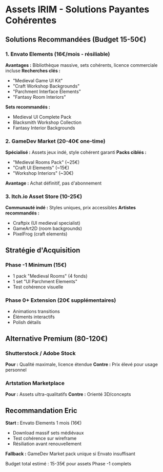 # Assets IRIM - Solutions Payantes Cohérentes

## Solutions Recommandées (Budget 15-50€)

### 1. Envato Elements (16€/mois - résiliable)
**Avantages :** Bibliothèque massive, sets cohérents, licence commerciale incluse
**Recherches clés :**
- "Medieval Game UI Kit"
- "Craft Workshop Backgrounds"  
- "Parchment Interface Elements"
- "Fantasy Room Interiors"

**Sets recommandés :**
- Medieval UI Complete Pack
- Blacksmith Workshop Collection
- Fantasy Interior Backgrounds

### 2. GameDev Market (20-40€ one-time)
**Spécialisé :** Assets jeux indé, style cohérent garanti
**Packs ciblés :**
- "Medieval Rooms Pack" (~25€)
- "Craft UI Elements" (~15€)
- "Workshop Interiors" (~30€)

**Avantage :** Achat définitif, pas d'abonnement

### 3. Itch.io Asset Store (10-25€)
**Communauté indé :** Styles uniques, prix accessibles
**Artistes recommandés :**
- Craftpix (UI medieval specialist)
- GameArt2D (room backgrounds)
- PixelFrog (craft elements)

## Stratégie d'Acquisition

### Phase -1 Minimum (15€)
- 1 pack "Medieval Rooms" (4 fonds)
- 1 set "UI Parchment Elements"
- Test cohérence visuelle

### Phase 0+ Extension (20€ supplémentaires)
- Animations transitions
- Éléments interactifs
- Polish détails

## Alternative Premium (80-120€)

### Shutterstock / Adobe Stock
**Pour :** Qualité maximale, licence étendue
**Contre :** Prix élevé pour usage personnel

### Artstation Marketplace
**Pour :** Assets ultra-qualitatifs
**Contre :** Orienté 3D/concepts

## Recommandation Eric

**Start :** Envato Elements 1 mois (16€)
- Download massif sets médiévaux
- Test cohérence sur wireframe
- Résiliation avant renouvellement

**Fallback :** GameDev Market pack unique si Envato insuffisant

Budget total estimé : 15-35€ pour assets Phase -1 complets